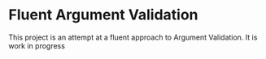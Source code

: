 # Fluent Argument Validation

This project is an attempt at a fluent approach to Argument Validation. 
It is work in progress
 



